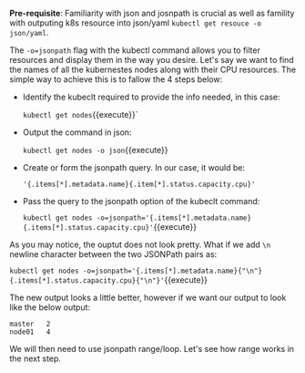 **Pre-requisite**: Familiarity with json and josnpath is crucial as well as famility with outputing k8s resource into json/yaml `kubectl get resouce -o json/yaml`.

The `-o=jsonpath` flag with the kubectl command allows you to filter resources and display them in the way you desire.
Let's say we want to find the names of all the kubernestes nodes along with their CPU resources. The simple way to achieve this is to fallow the 4 steps below:
  
  - Identify the kubeclt required to provide the info needed, in this case:

      `kubectl get nodes`{{execute}}`

  - Output the command in json:

      `kubectl get nodes -o json`{{execute}}

  - Create or form the jsonpath query. In our case, it would be:

     `'{.items[*].metadata.name}{.item[*].status.capacity.cpu}'`
    
  - Pass the query to the jsonpath option of the kubeclt command:

     `kubectl get nodes -o=jsonpath='{.items[*].metadata.name} {.items[*].status.capacity.cpu}'`{{execute}}

As you may notice, the ouptut does not look pretty. What if we add `\n` newline character between the two JSONPath pairs as:

  `kubectl get nodes -o=jsonpath='{.items[*].metadata.name}{"\n"}{.items[*].status.capacity.cpu}{"\n"}'`{{execute}}

The new output looks a little better, however if we want our output to look like the below output:

```
master   2
node01   4
```

We will then need to use jsonpath range/loop. Let's see how range works in the next step.